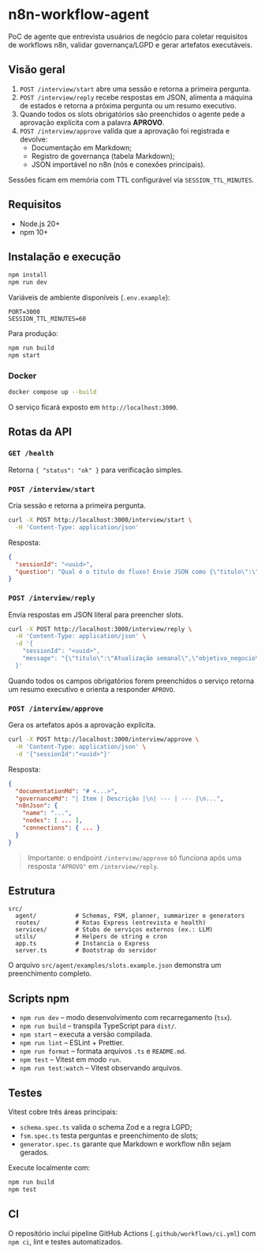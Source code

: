 # n8n-workflow-agent

PoC de agente que entrevista usuários de negócio para coletar requisitos de workflows n8n, validar governança/LGPD e gerar artefatos executáveis.

## Visão geral

1. `POST /interview/start` abre uma sessão e retorna a primeira pergunta.
2. `POST /interview/reply` recebe respostas em JSON, alimenta a máquina de estados e retorna a próxima pergunta ou um resumo executivo.
3. Quando todos os slots obrigatórios são preenchidos o agente pede a aprovação explícita com a palavra **APROVO**.
4. `POST /interview/approve` valida que a aprovação foi registrada e devolve:
   - Documentação em Markdown;
   - Registro de governança (tabela Markdown);
   - JSON importável no n8n (nós e conexões principais).

Sessões ficam em memória com TTL configurável via `SESSION_TTL_MINUTES`.

## Requisitos

- Node.js 20+
- npm 10+

## Instalação e execução

```bash
npm install
npm run dev
```

Variáveis de ambiente disponíveis (`.env.example`):

```
PORT=3000
SESSION_TTL_MINUTES=60
```

Para produção:

```bash
npm run build
npm start
```

### Docker

```bash
docker compose up --build
```

O serviço ficará exposto em `http://localhost:3000`.

## Rotas da API

### `GET /health`

Retorna `{ "status": "ok" }` para verificação simples.

### `POST /interview/start`

Cria sessão e retorna a primeira pergunta.

```bash
curl -X POST http://localhost:3000/interview/start \
  -H 'Content-Type: application/json'
```

Resposta:

```json
{
  "sessionId": "<uuid>",
  "question": "Qual é o título do fluxo? Envie JSON como {\"titulo\":\"...\"}."
}
```

### `POST /interview/reply`

Envia respostas em JSON literal para preencher slots.

```bash
curl -X POST http://localhost:3000/interview/reply \
  -H 'Content-Type: application/json' \
  -d '{
    "sessionId": "<uuid>",
    "message": "{\"titulo\":\"Atualização semanal\",\"objetivo_negocio\":\"Consolidar métricas\"}"
  }'
```

Quando todos os campos obrigatórios forem preenchidos o serviço retorna um resumo executivo e orienta a responder `APROVO`.

### `POST /interview/approve`

Gera os artefatos após a aprovação explícita.

```bash
curl -X POST http://localhost:3000/interview/approve \
  -H 'Content-Type: application/json' \
  -d '{"sessionId":"<uuid>"}'
```

Resposta:

```json
{
  "documentationMd": "# <...>",
  "governanceMd": "| Item | Descrição |\n| --- | --- |\n...",
  "n8nJson": {
    "name": "...",
    "nodes": [ ... ],
    "connections": { ... }
  }
}
```

> Importante: o endpoint `/interview/approve` só funciona após uma resposta `"APROVO"` em `/interview/reply`.

## Estrutura

```
src/
  agent/           # Schemas, FSM, planner, summarizer e generators
  routes/          # Rotas Express (entrevista e health)
  services/        # Stubs de serviços externos (ex.: LLM)
  utils/           # Helpers de string e cron
  app.ts           # Instancia o Express
  server.ts        # Bootstrap do servidor
```

O arquivo `src/agent/examples/slots.example.json` demonstra um preenchimento completo.

## Scripts npm

- `npm run dev` – modo desenvolvimento com recarregamento (`tsx`).
- `npm run build` – transpila TypeScript para `dist/`.
- `npm start` – executa a versão compilada.
- `npm run lint` – ESLint + Prettier.
- `npm run format` – formata arquivos `.ts` e `README.md`.
- `npm test` – Vitest em modo `run`.
- `npm run test:watch` – Vitest observando arquivos.

## Testes

Vitest cobre três áreas principais:

- `schema.spec.ts` valida o schema Zod e a regra LGPD;
- `fsm.spec.ts` testa perguntas e preenchimento de slots;
- `generator.spec.ts` garante que Markdown e workflow n8n sejam gerados.

Execute localmente com:

```bash
npm run build
npm test
```

## CI

O repositório inclui pipeline GitHub Actions (`.github/workflows/ci.yml`) com `npm ci`, lint e testes automatizados.
